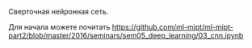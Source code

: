 Сверточная нейронная сеть.


Для начала можете почитать
https://github.com/ml-mipt/ml-mipt-part2/blob/master/2016/seminars/sem05_deep_learning/03_cnn.ipynb
